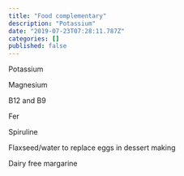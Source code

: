 ```yaml
---
title: "Food complementary"
description: "Potassium"
date: "2019-07-23T07:28:11.787Z"
categories: []
published: false
---
```


  

Potassium

Magnesium

B12 and B9

Fer

Spiruline

Flaxseed/water to replace eggs in dessert making

Dairy free margarine

